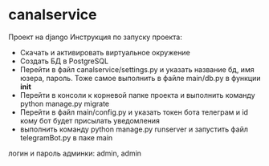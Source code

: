 # canalservice
Проект на django
Инструкция по запуску проекта:
- Скачать и активировать виртуальное окружение
- Создать БД в PostgreSQL
- Перейти в файл canalservice/settings.py и указать название бд, имя юзера, пароль. Тоже самое выполнить в файле main/db.py в функции __init__
- Перейти в консоли к корневой папке проекта и выполнить команду python manage.py migrate
- Перейти в файл main/config.py и указать токен бота телеграм и id кому бот будет присылать уведомления
- выполнить команду python manage.py runserver и запустить файл telegramBot.py в паке main

логин и пароль админки: admin, admin
